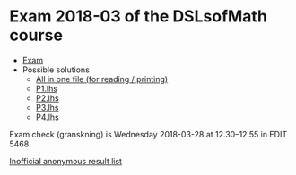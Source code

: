 # Exam 2018-03 of the DSLsofMath course

* [Exam](Exam-2018-03.pdf)
* Possible solutions
    * [All in one file (for reading / printing)](Sol-2018-03.lhs.pdf)
    * [P1.lhs](P1.lhs)
    * [P2.lhs](P2.lhs)
    * [P3.lhs](P3.lhs)
    * [P4.lhs](P4.lhs)

Exam check (granskning) is Wednesday 2018-03-28 at 12.30–12.55 in EDIT 5468.

[Inofficial anonymous result list](anon_results.md)
